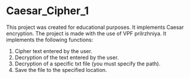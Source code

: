 # Caesar_Cipher_1
This project was created for educational purposes. It implements Caesar encryption. The project is made with the use of VPF prilrzhniya. It implements the following functions:
1) Cipher text entered by the user.
2) Decryption of the text entered by the user.
3) Decryption of a specific txt file (you must specify the path).
4) Save the file to the specified location.
